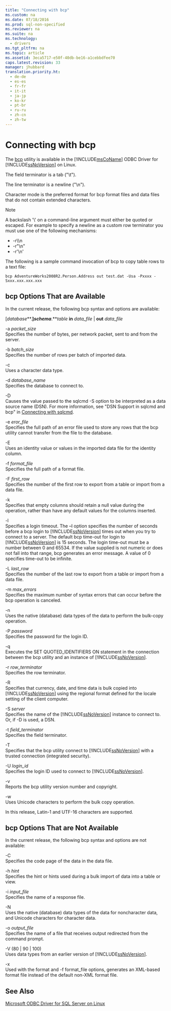 ```yaml
---
title: "Connecting with bcp"
ms.custom: na
ms.date: 07/18/2016
ms.prod: sql-non-specified
ms.reviewer: na
ms.suite: na
ms.technology: 
  - drivers
ms.tgt_pltfrm: na
ms.topic: article
ms.assetid: 3eca5717-e50f-40db-be16-a1cebbdfee70
caps.latest.revision: 33
manager: jhubbard
translation.priority.ht: 
  - de-de
  - es-es
  - fr-fr
  - it-it
  - ja-jp
  - ko-kr
  - pt-br
  - ru-ru
  - zh-cn
  - zh-tw
---
```

# Connecting with bcp
The [bcp](http://go.microsoft.com/fwlink/?LinkID=190626) utility is available in the [!INCLUDE[msCoName](../content/includes/msCoName_md.md)] ODBC Driver for [!INCLUDE[ssNoVersion](../content/includes/ssNoVersion_md.md)] on Linux.  
  
The field terminator is a tab ("\t").  
  
The line terminator is a newline ("\n").  
  
Character mode is the preferred format for bcp format files and data files that do not contain extended characters.  
  
> [!NOTE]  
> A backslash '\\' on a command-line argument must either be quoted or escaped. For example to specify a newline as a custom row terminator you must use one of the following mechanisms:  
>   
> -   -r\\\n  
> -   -r"\n"  
> -   -r'\n'  
  
The following is a sample command invocation of bcp to copy table rows to a text file:  
  
```  
bcp AdventureWorks2008R2.Person.Address out test.dat -Usa -Pxxxx -Sxxx.xxx.xxx.xxx  
```  
  
## bcp Options That are Available  
In the current release, the following bcp syntax and options are available:  
  
[*database***.**]*schema***.***table* **in** *data_file* | **out** *data_file*  
  
-a *packet_size*  
Specifies the number of bytes, per network packet, sent to and from the server.  
  
-b *batch_size*  
Specifies the number of rows per batch of imported data.  
  
-c  
Uses a character data type.  
  
-d *database_name*  
Specifies the database to connect to.  
  
-D  
Causes the value passed to the sqlcmd -S option to be interpreted as a data source name (DSN). For more information, see "DSN Support in sqlcmd and bcp" in [Connecting with sqlcmd](../content/Connecting-with-sqlcmd.md).  
  
-e *eror_file*  
Specifies the full path of an error file used to store any rows that the bcp utility cannot transfer from the file to the database.  
  
-E  
Uses an identity value or values in the imported data file for the identity column.  
  
-f *format_file*  
Specifies the full path of a format file.  
  
-F *first_row*  
Specifies the number of the first row to export from a table or import from a data file.  
  
-k  
Specifies that empty columns should retain a null value during the operation, rather than have any default values for the columns inserted.  
  
-l  
Specifies a login timeout. The –l option specifies the number of seconds before a bcp login to [!INCLUDE[ssNoVersion](../content/includes/ssNoVersion_md.md)] times out when you try to connect to a server. The default bcp time-out for login to [!INCLUDE[ssNoVersion](../content/includes/ssNoVersion_md.md)] is 15 seconds. The login time-out must be a number between 0 and 65534. If the value supplied is not numeric or does not fall into that range, bcp generates an error message. A value of 0 specifies time-out to be infinite.  
  
-L *last_row*  
Specifies the number of the last row to export from a table or import from a data file.  
  
-m *max_errors*  
Specifies the maximum number of syntax errors that can occur before the bcp operation is canceled.  
  
-n  
Uses the native (database) data types of the data to perform the bulk-copy operation.  
  
-P *password*  
Specifies the password for the login ID.  
  
-q  
Executes the SET QUOTED_IDENTIFIERS ON statement in the connection between the bcp utility and an instance of [!INCLUDE[ssNoVersion](../content/includes/ssNoVersion_md.md)].  
  
-r *row_terminator*  
Specifies the row terminator.  
  
-R  
Specifies that currency, date, and time data is bulk copied into [!INCLUDE[ssNoVersion](../content/includes/ssNoVersion_md.md)] using the regional format defined for the locale setting of the client computer.  
  
-S *server*  
Specifies the name of the [!INCLUDE[ssNoVersion](../content/includes/ssNoVersion_md.md)] instance to connect to. Or, if -D is used, a DSN.  
  
-t *field_terminator*  
Specifies the field terminator.  
  
-T  
Specifies that the bcp utility connect to [!INCLUDE[ssNoVersion](../content/includes/ssNoVersion_md.md)] with a trusted connection (integrated security).  
  
-U *login_id*  
Specifies the login ID used to connect to [!INCLUDE[ssNoVersion](../content/includes/ssNoVersion_md.md)].  
  
-v  
Reports the bcp utility version number and copyright.  
  
-w  
Uses Unicode characters to perform the bulk copy operation.  
  
In this release, Latin-1 and UTF-16 characters are supported.  
  
## bcp Options That are Not Available  
In the current release, the following bcp syntax and options are not available:  
  
-C  
Specifies the code page of the data in the data file.  
  
-h *hint*  
Specifies the hint or hints used during a bulk import of data into a table or view.  
  
-i *input_file*  
Specifies the name of a response file.  
  
-N  
Uses the native (database) data types of the data for noncharacter data, and Unicode characters for character data.  
  
-o *output_file*  
Specifies the name of a file that receives output redirected from the command prompt.  
  
-V (80 | 90 | 100)  
Uses data types from an earlier version of [!INCLUDE[ssNoVersion](../content/includes/ssNoVersion_md.md)].  
  
-x  
Used with the format and -f format_file options, generates an XML-based format file instead of the default non-XML format file.  
  
## See Also  
[Microsoft ODBC Driver for SQL Server on Linux](../content/Microsoft-ODBC-Driver-for-SQL-Server-on-Linux.md)  
  
